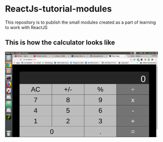 # ReactJs-tutorial-modules
This repository is to publish the small modules created as a part of learning to work with ReactJS

## This is how the calculator looks like
![calculator UI](https://github.com/Amritha777/ReactJs-tutorial-modules/blob/master/image.png)
